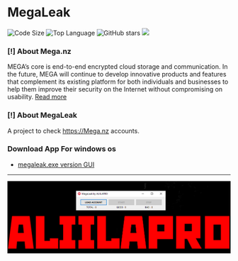 # MegaLeak
![Code Size](https://img.shields.io/github/languages/code-size/aliilapro/megaleak) ![Top Language](https://img.shields.io/github/languages/top/aliilapro/megaleak) ![GitHub stars](https://img.shields.io/github/stars/aliilapro/megaleak) ![](https://img.shields.io/badge/The%20Long%20Hope-%F0%9F%98%8E%E2%9C%8C-green)

### [!] About Mega.nz
MEGA’s core is end-to-end encrypted cloud storage and communication. In the future, MEGA will continue to develop innovative products and features that complement its existing platform for both individuals and businesses to help them improve their security on the Internet without compromising on usability. [Read more](https://mega.nz/about)

### [!] About MegaLeak
A project to check https://Mega.nz accounts.

### Download App For windows os

- [megaleak.exe version GUI](https://github.com/ALIILAPRO/MegaLeak/releases/download/v1.0/MegaLeak.zip)

--------------------------------------------------------------------
![](https://github.com/ALIILAPRO/megaleak/blob/master/sc/sc-1.png)

